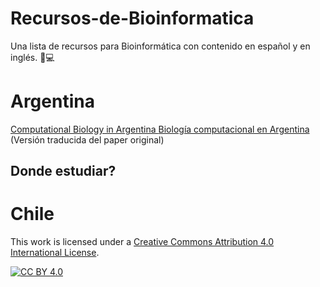 # Recursos-de-Bioinformatica 
Una lista de recursos para Bioinformática con contenido en español y en inglés. :dna::computer:



# Argentina

[Computational Biology in Argentina ](https://journals.plos.org/ploscompbiol/article?id=10.1371/journal.pcbi.0030257)
[Biología computacional en Argentina](http://www.bioinformaticos.com.ar/biologia-computacional-en-argentina/) (Versión traducida del paper original)


## Donde estudiar? 




# Chile






This work is licensed under a
[Creative Commons Attribution 4.0 International License][cc-by].

[![CC BY 4.0][cc-by-image]][cc-by]

[cc-by]: http://creativecommons.org/licenses/by/4.0/
[cc-by-image]: https://i.creativecommons.org/l/by/4.0/88x31.png
[cc-by-shield]: https://img.shields.io/badge/License-CC%20BY%204.0-lightgrey.svg
